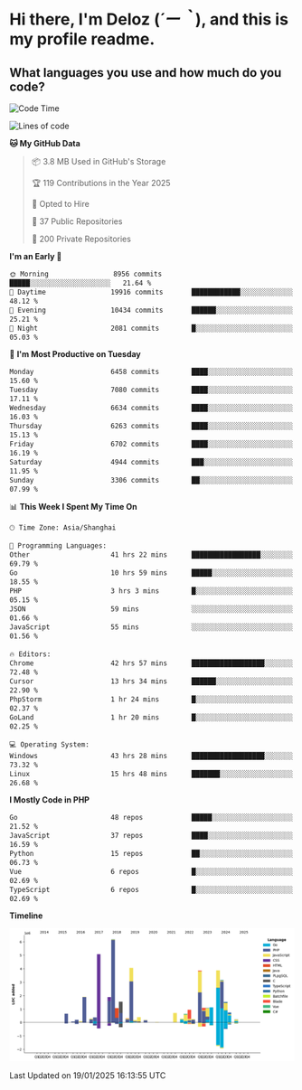 # **Hi there, I'm Deloz (*´ー｀*), and this is my profile readme.**

## **What languages you use and how much do you code?**

<!--START_SECTION:waka-->
![Code Time](http://img.shields.io/badge/Code%20Time-5%2C541%20hrs%2022%20mins-blue)

![Lines of code](https://img.shields.io/badge/From%20Hello%20World%20I%27ve%20Written-43.9%20million%20lines%20of%20code-blue)

**🐱 My GitHub Data** 

> 📦 3.8 MB Used in GitHub's Storage 
 > 
> 🏆 119 Contributions in the Year 2025
 > 
> 💼 Opted to Hire
 > 
> 📜 37 Public Repositories 
 > 
> 🔑 200 Private Repositories 
 > 
**I'm an Early 🐤** 

```text
🌞 Morning                8956 commits        █████░░░░░░░░░░░░░░░░░░░░   21.64 % 
🌆 Daytime                19916 commits       ████████████░░░░░░░░░░░░░   48.12 % 
🌃 Evening                10434 commits       ██████░░░░░░░░░░░░░░░░░░░   25.21 % 
🌙 Night                  2081 commits        █░░░░░░░░░░░░░░░░░░░░░░░░   05.03 % 
```
📅 **I'm Most Productive on Tuesday** 

```text
Monday                   6458 commits        ████░░░░░░░░░░░░░░░░░░░░░   15.60 % 
Tuesday                  7080 commits        ████░░░░░░░░░░░░░░░░░░░░░   17.11 % 
Wednesday                6634 commits        ████░░░░░░░░░░░░░░░░░░░░░   16.03 % 
Thursday                 6263 commits        ████░░░░░░░░░░░░░░░░░░░░░   15.13 % 
Friday                   6702 commits        ████░░░░░░░░░░░░░░░░░░░░░   16.19 % 
Saturday                 4944 commits        ███░░░░░░░░░░░░░░░░░░░░░░   11.95 % 
Sunday                   3306 commits        ██░░░░░░░░░░░░░░░░░░░░░░░   07.99 % 
```


📊 **This Week I Spent My Time On** 

```text
🕑︎ Time Zone: Asia/Shanghai

💬 Programming Languages: 
Other                    41 hrs 22 mins      █████████████████░░░░░░░░   69.79 % 
Go                       10 hrs 59 mins      █████░░░░░░░░░░░░░░░░░░░░   18.55 % 
PHP                      3 hrs 3 mins        █░░░░░░░░░░░░░░░░░░░░░░░░   05.15 % 
JSON                     59 mins             ░░░░░░░░░░░░░░░░░░░░░░░░░   01.66 % 
JavaScript               55 mins             ░░░░░░░░░░░░░░░░░░░░░░░░░   01.56 % 

🔥 Editors: 
Chrome                   42 hrs 57 mins      ██████████████████░░░░░░░   72.48 % 
Cursor                   13 hrs 34 mins      ██████░░░░░░░░░░░░░░░░░░░   22.90 % 
PhpStorm                 1 hr 24 mins        █░░░░░░░░░░░░░░░░░░░░░░░░   02.37 % 
GoLand                   1 hr 20 mins        █░░░░░░░░░░░░░░░░░░░░░░░░   02.25 % 

💻 Operating System: 
Windows                  43 hrs 28 mins      ██████████████████░░░░░░░   73.32 % 
Linux                    15 hrs 48 mins      ███████░░░░░░░░░░░░░░░░░░   26.68 % 
```

**I Mostly Code in PHP** 

```text
Go                       48 repos            █████░░░░░░░░░░░░░░░░░░░░   21.52 % 
JavaScript               37 repos            ████░░░░░░░░░░░░░░░░░░░░░   16.59 % 
Python                   15 repos            ██░░░░░░░░░░░░░░░░░░░░░░░   06.73 % 
Vue                      6 repos             █░░░░░░░░░░░░░░░░░░░░░░░░   02.69 % 
TypeScript               6 repos             █░░░░░░░░░░░░░░░░░░░░░░░░   02.69 % 
```



**Timeline**

![Lines of Code chart](https://raw.githubusercontent.com/deloz/deloz/main/assets/bar_graph.png)


 Last Updated on 19/01/2025 16:13:55 UTC
<!--END_SECTION:waka-->
